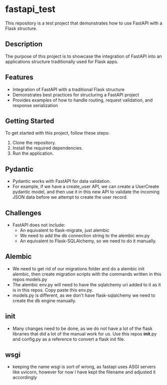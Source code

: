 # fastapi_test

This repository is a test project that demonstrates how to use FastAPI with a Flask structure.

## Description

The purpose of this project is to showcase the integration of FastAPI into an applications structure traditionally used for Flask apps.

## Features

- Integration of FastAPI with a traditional Flask structure
- Demonstrates best practices for structuring a FastAPI project
- Provides examples of how to handle routing, request validation, and response serialization

## Getting Started

To get started with this project, follow these steps:

1. Clone the repository.
2. Install the required dependencies.
3. Run the application.

## Pydantic

- Pydantic works with FastAPI for data validation.
- For example, if we have a create_user API, we can create a UserCreate pydantic model, and then use it in this new API to validate the incoming JSON data before we attempt to create the user record.

## Challenges

- FastAPI does not include:
  - An equivalent to flask-migrate, just alembic
  - We need to add the db connection string to the alembic env.py
  - An equivalent to Flask-SQLAlchemy, so we need to do it manually.

## Alembic

- We need to get rid of our migrations folder and do a alembic init alembic, then create migration scripts with the commands written in this repos models.py
- The alembic env.py will need to have the sqlalchemy uri added to it as it is in this repos. Copy paste this env.py.
- models.py is different, as we don't have flask-sqlalchemy we need to create the db engine manually.

## init

- Many changes need to be done, as we do not have a lot of the flask libraries that did a lot of the manual work for us. Use this repos __init__.py and config.py as a reference to convert a flask init file.

## wsgi

- keeping the name wsgi is sort of wrong, as fastapi uses ASGI servers like uvicorn, however for now I have kept the filename and adjusted it accordingly
